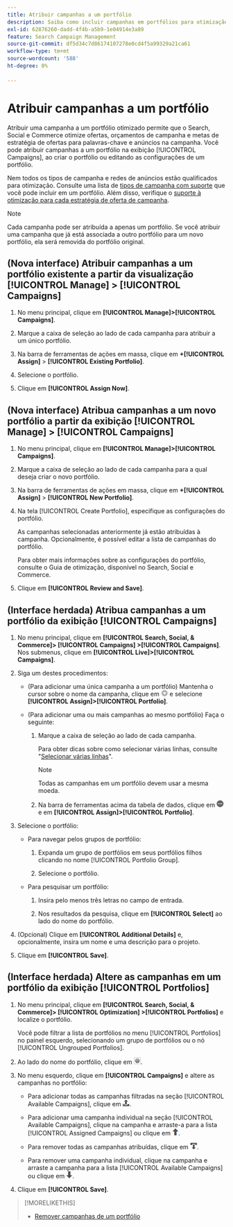 ```yaml
---
title: Atribuir campanhas a um portfólio
description: Saiba como incluir campanhas em portfólios para otimização.
exl-id: 62876260-dadd-4f4b-a5b9-1e04914e3a89
feature: Search Campaign Management
source-git-commit: df5d34c7d86174107278e0cd4f5a99329a21ca61
workflow-type: tm+mt
source-wordcount: '588'
ht-degree: 0%

---
```


# Atribuir campanhas a um portfólio

Atribuir uma campanha a um portfólio otimizado permite que o Search, Social e Commerce otimize ofertas, orçamentos de campanha e metas de estratégia de ofertas para palavras-chave e anúncios na campanha. Você pode atribuir campanhas a um portfólio na exibição [!UICONTROL Campaigns], ao criar o portfólio ou editando as configurações de um portfólio.

Nem todos os tipos de campanha e redes de anúncios estão qualificados para otimização. Consulte uma lista de [tipos de campanha com suporte](/help/search-social-commerce/introduction/supported-inventory.md) que você pode incluir em um portfólio. Além disso, verifique o [suporte à otimização para cada estratégia de oferta de campanha](/help/search-social-commerce/new-ui/manage/portfolios/portfolio-about.md#optimization-by-bid-strategy).

>[!NOTE]
>
>Cada campanha pode ser atribuída a apenas um portfólio. Se você atribuir uma campanha que já está associada a outro portfólio para um novo portfólio, ela será removida do portfólio original.

## (Nova interface) Atribuir campanhas a um portfólio existente a partir da visualização [!UICONTROL Manage] > [!UICONTROL Campaigns]

1. No menu principal, clique em **[!UICONTROL Manage]>[!UICONTROL Campaigns]**.

1. Marque a caixa de seleção ao lado de cada campanha para atribuir a um único portfólio.

1. Na barra de ferramentas de ações em massa, clique em **+[!UICONTROL Assign]** > **[!UICONTROL Existing Portfolio]**.

1. Selecione o portfólio.

1. Clique em **[!UICONTROL Assign Now]**.

## (Nova interface) Atribua campanhas a um novo portfólio a partir da exibição [!UICONTROL Manage] > [!UICONTROL Campaigns]

1. No menu principal, clique em **[!UICONTROL Manage]>[!UICONTROL Campaigns]**.

1. Marque a caixa de seleção ao lado de cada campanha para a qual deseja criar o novo portfólio.

1. Na barra de ferramentas de ações em massa, clique em **+[!UICONTROL Assign]** > **[!UICONTROL New Portfolio]**.

1. Na tela [!UICONTROL Create Portfolio], especifique as configurações do portfólio.

   As campanhas selecionadas anteriormente já estão atribuídas à campanha. Opcionalmente, é possível editar a lista de campanhas do portfólio.

   Para obter mais informações sobre as configurações do portfólio, consulte o Guia de otimização, disponível no Search, Social e Commerce.

1. Clique em **[!UICONTROL Review and Save]**.

## (Interface herdada) Atribua campanhas a um portfólio da exibição [!UICONTROL Campaigns]

1. No menu principal, clique em **[!UICONTROL Search, Social, & Commerce]> [!UICONTROL Campaigns] >[!UICONTROL Campaigns]**. Nos submenus, clique em **[!UICONTROL Live]>[!UICONTROL Campaigns]**.

1. Siga um destes procedimentos:

   * (Para adicionar uma única campanha a um portfólio) Mantenha o cursor sobre o nome da campanha, clique em ![Botão Menu](/help/search-social-commerce/assets/arrow-dropdown-menu.png "Botão Menu") e selecione **[!UICONTROL Assign]>[!UICONTROL Portfolio]**.

   * (Para adicionar uma ou mais campanhas ao mesmo portfólio) Faça o seguinte:

      1. Marque a caixa de seleção ao lado de cada campanha.

         Para obter dicas sobre como selecionar várias linhas, consulte &quot;[Selecionar várias linhas](/help/search-social-commerce/common-tasks/navigation-editing-selection/multiple-rows-select.md)&quot;.

         >[!NOTE]
         >
         >Todas as campanhas em um portfólio devem usar a mesma moeda.

      1. Na barra de ferramentas acima da tabela de dados, clique em ![Mais](/help/search-social-commerce/assets/more.png "Mais") e em **[!UICONTROL Assign]>[!UICONTROL Portfolio]**.

1. Selecione o portfólio:

   * Para navegar pelos grupos de portfólio:

      1. Expanda um grupo de portfólios em seus portfólios filhos clicando no nome [!UICONTROL Portfolio Group].

      1. Selecione o portfólio.

   * Para pesquisar um portfólio:

      1. Insira pelo menos três letras no campo de entrada.

      1. Nos resultados da pesquisa, clique em **[!UICONTROL Select]** ao lado do nome do portfólio.

1. (Opcional) Clique em **[!UICONTROL Additional Details]** e, opcionalmente, insira um nome e uma descrição para o projeto.

1. Clique em **[!UICONTROL Save]**.

## (Interface herdada) Altere as campanhas em um portfólio da exibição [!UICONTROL Portfolios]

1. No menu principal, clique em **[!UICONTROL Search, Social, & Commerce]> [!UICONTROL Optimization] >[!UICONTROL Portfolios]** e localize o portfólio.

   Você pode filtrar a lista de portfólios no menu [!UICONTROL Portfolios] no painel esquerdo, selecionando um grupo de portfólios ou o nó [!UICONTROL Ungrouped Portfolios].

1. Ao lado do nome do portfólio, clique em ![Botão Exibir/editar configurações](/help/search-social-commerce/assets/settings.png "Botão Exibir/editar configurações").

1. No menu esquerdo, clique em **[!UICONTROL Campaigns]** e altere as campanhas no portfólio:

   * Para adicionar todas as campanhas filtradas na seção [!UICONTROL Available Campaigns], clique em ![Atribuir todas as campanhas ao portfólio](/help/search-social-commerce/assets/arrow-assign-all.png "Atribuir todas as campanhas ao portfólio").

   * Para adicionar uma campanha individual na seção [!UICONTROL Available Campaigns], clique na campanha e arraste-a para a lista [!UICONTROL Assigned Campaigns] ou clique em ![Atribuir campanha ao portfólio](/help/search-social-commerce/assets/arrow-assign.png "Atribuir campanha ao portfólio").

   * Para remover todas as campanhas atribuídas, clique em ![Remover todas as campanhas do portfólio](/help/search-social-commerce/assets/arrow-remove-all.png "Remover todas as campanhas do portfólio").

   * Para remover uma campanha individual, clique na campanha e arraste a campanha para a lista [!UICONTROL Available Campaigns] ou clique em ![Remover campanha do portfólio](/help/search-social-commerce/assets/arrow-remove.png "Remover campanha do portfólio").

1. Clique em **[!UICONTROL Save]**.

>[!MORELIKETHIS]
>
>* [Remover campanhas de um portfólio](/help/search-social-commerce/campaign-management/campaign-remove-from-portfolio.md)
